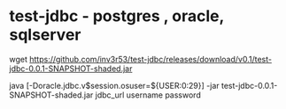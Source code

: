 # test-jdbc - postgres , oracle, sqlserver

wget https://github.com/inv3r53/test-jdbc/releases/download/v0.1/test-jdbc-0.0.1-SNAPSHOT-shaded.jar

java [-Doracle.jdbc.v\$session.osuser=${USER:0:29}] -jar test-jdbc-0.0.1-SNAPSHOT-shaded.jar jdbc_url  username password
